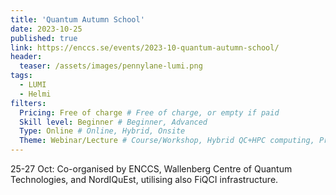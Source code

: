 ```yaml
---
title: 'Quantum Autumn School'
date: 2023-10-25
published: true
link: https://enccs.se/events/2023-10-quantum-autumn-school/
header:
  teaser: /assets/images/pennylane-lumi.png
tags:
  - LUMI
  - Helmi
filters:
  Pricing: Free of charge # Free of charge, or empty if paid
  Skill level: Beginner # Beginner, Advanced
  Type: Online # Online, Hybrid, Onsite
  Theme: Webinar/Lecture # Course/Workshop, Hybrid QC+HPC computing, Programming, Webinar/Lecture
---
```

25-27 Oct: Co-organised by ENCCS, Wallenberg Centre of Quantum Technologies, and NordIQuEst, utilising also FiQCI infrastructure.
